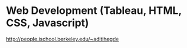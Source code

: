 # Web Development (Tableau, HTML, CSS, Javascript)
  


http://people.ischool.berkeley.edu/~aditihegde
